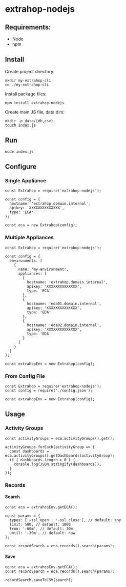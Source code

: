 # extrahop-nodejs

## Requirements:
- Node
- npm

## Install

Create project directory:
```
mkdir my-extrahop-cli
cd ./my-extrahop-cli
```

Install package files:
```
npm install extrahop-nodejs
```

Create main JS file, data dirs:
```
mkdir -p data/{db,csv}
touch index.js
```

## Run
```
node index.js
```

## Configure
### Single Appliance
```
const Extrahop = require('extrahop-nodejs');

const config = {
  hostname: 'extrahop.domain.internal',
  apikey: 'XXXXXXXXXXXXXX',
  type: 'ECA'
};

const eca = new Extrahop(config);
```

### Multiple Appliances
```
const Extrahop = require('extrahop-nodejs');

const config = {
  environments: [
    {
      name: 'my-environment',
      appliances: [
        {
          hostname: 'extrahop.domain.internal',
          apikey: 'XXXXXXXXXXXXXX',
          type: 'ECA'
        },
        {
          hostname: 'eda01.domain.internal',
          apikey: 'XXXXXXXXXXXXXX',
          type: 'EDA'
        },
        {
          hostname: 'eda02.domain.internal',
          apikey: 'XXXXXXXXXXXXXX',
          type: 'EDA'
        }
      ]
    }
  ]
};

const extrahopEnv = new Extrahop(config);
```

### From Config File
```
const Extrahop = require('extrahop-nodejs');
const config = require('./config.json');

const extrahopEnv = new Extrahop(config);
```

## Usage

### Activity Groups
```
const activityGroups = eca.activityGroups().get();

activityGroups.forEach(activityGroup => {
  const dashboards = eca.activityGroups().getDashboards(activityGroup);
  if ( dashboards.length > 0 ) {
    console.log(JSON.stringify(dashboards));
  }
});
```

### Records
#### Search
```
const eca = extrahopEnv.getECA();

const params = {
  types: ['~ssl_open', '~ssl_close'], // default: any
  limit: 500, // default: 1000
  from: '-60m', // default: 30m
  until: '-30m', // default: now
};

const recordSearch = eca.records().search(params);
```

#### Save
```
const eca = extrahopEnv.getECA();
const recordSearch = eca.records().search(params);

recordSearch.saveToCSV(search);
```


